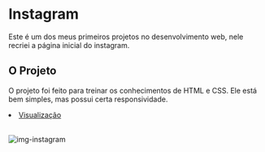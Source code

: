 <h1>Instagram</h1>

Este é um dos meus primeiros projetos no desenvolvimento web, nele recriei a página inicial do instagram. 

<h2>O Projeto</h2>

O projeto foi feito para treinar os conhecimentos de HTML e CSS. Ele está bem simples, mas possui certa responsividade.

<li><a href = "https://gabrielnicolim.github.io/Instagram/instagram-master">Visualização</a></li>

</br>![img-instagram](https://user-images.githubusercontent.com/69210720/103679751-01c5db80-4f64-11eb-9cf8-ccab6efaba5c.png)
